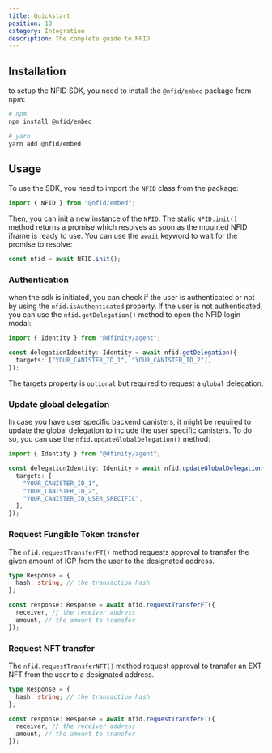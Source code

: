 ```yaml
---
title: Quickstart
position: 10
category: Integration
description: The complete guide to NFID
---
```


## Installation

to setup the NFID SDK, you need to install the `@nfid/embed` package from npm:

```bash
# npm
npm install @nfid/embed

# yarn
yarn add @nfid/embed
```

## Usage

To use the SDK, you need to import the `NFID` class from the package:

```ts
import { NFID } from "@nfid/embed";
```

Then, you can init a new instance of the `NFID`. The static `NFID.init()` method returns a promise which resolves as soon as the mounted NFID iframe is ready to use. You can use the `await` keyword to wait for the promise to resolve:

```ts
const nfid = await NFID.init();
```

### Authentication

when the sdk is initiated, you can check if the user is authenticated or not by using the `nfid.isAuthenticated` property. If the user is not authenticated, you can use the `nfid.getDelegation()` method to open the NFID login modal:

```ts
import { Identity } from "@dfinity/agent";

const delegationIdentity: Identity = await nfid.getDelegation({
  targets: ["YOUR_CANISTER_ID_1", "YOUR_CANISTER_ID_2"],
});
```

The targets property is `optional` but required to request a `global` delegation.

### Update global delegation

In case you have user specific backend canisters, it might be required to update the global delegation to include the user specific canisters. To do so, you can use the `nfid.updateGlobalDelegation()` method:

```ts
import { Identity } from "@dfinity/agent";

const delegationIdentity: Identity = await nfid.updateGlobalDelegation({
  targets: [
    "YOUR_CANISTER_ID_1",
    "YOUR_CANISTER_ID_2",
    "YOUR_CANISTER_ID_USER_SPECIFIC",
  ],
});
```

### Request Fungible Token transfer

The `nfid.requestTransferFT()` method requests approval to transfer the given amount of ICP from the user to the designated address.

```ts
type Response = {
  hash: string; // the transaction hash
};

const response: Response = await nfid.requestTransferFT({
  receiver, // the receiver address
  amount, // the amount to transfer
});
```

### Request NFT transfer

The `nfid.requestTransferNFT()` method request approval to transfer an EXT NFT from the user to a designated address.

```ts
type Response = {
  hash: string; // the transaction hash
};

const response: Response = await nfid.requestTransferFT({
  receiver, // the receiver address
  amount, // the amount to transfer
});
```
